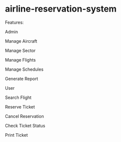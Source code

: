 # airline-reservation-system


Features:

Admin

Manage Aircraft

Manage Sector

Manage Flights

Manage Schedules

Generate Report


User

Search Flight

Reserve Ticket

Cancel Reservation

Check Ticket Status

Print Ticket
